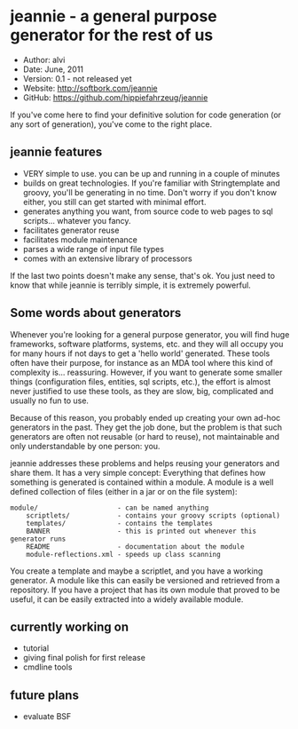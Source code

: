 jeannie - a general purpose generator for the rest of us
========================================================

* Author:    alvi
* Date:      June, 2011
* Version:   0.1 - not released yet
* Website:   <http://softbork.com/jeannie>
* GitHub:    <https://github.com/hippiefahrzeug/jeannie>

If you've come here to find your definitive solution for code generation (or any sort of generation), you've come to the right place.


jeannie features
----------------

* VERY simple to use. you can be up and running in a couple of minutes
* builds on great technologies. If you're familiar with Stringtemplate and groovy, you'll be generating in no time. Don't worry if you don't know either, you still can get started with minimal effort.
* generates anything you want, from source code to web pages to sql scripts... whatever you fancy.
* facilitates generator reuse
* facilitates module maintenance
* parses a wide range of input file types
* comes with an extensive library of processors

If the last two points doesn't make any sense, that's ok. You just need to know that while jeannie is terribly simple, it is extremely powerful.

Some words about generators
---------------------------

Whenever you're looking for a general purpose generator, you will find huge frameworks, software platforms, systems, etc. and they will all occupy you for many hours if not days to get a 'hello world' generated. These tools often have their purpose, for instance as an MDA tool where this kind of complexity is... reassuring. However, if you want to generate some smaller things (configuration files, entities, sql scripts, etc.), the effort is almost never justified to use these tools, as they are slow, big, complicated and usually no fun to use.

Because of this reason, you probably ended up creating your own ad-hoc generators in the past. They get the job done, but the problem is that such generators are often not reusable (or hard to reuse), not maintainable and only understandable by one person: you.

jeannie addresses these problems and helps reusing your generators and share them. It has a very simple concept: Everything that defines how something is generated is contained within a module. A module is a well defined collection of files (either in a jar or on the file system):

    module/                    - can be named anything
        scriptlets/            - contains your groovy scripts (optional)
        templates/             - contains the templates
        BANNER                 - this is printed out whenever this generator runs
        README                 - documentation about the module
        module-reflections.xml - speeds up class scanning

You create a template and maybe a scriptlet, and you have a working generator. A module like this can easily be versioned and retrieved from a repository. If you have a project that has its own module that proved to be useful, it can be easily extracted into a widely available module.


currently working on
--------------------

- tutorial
- giving final polish for first release
- cmdline tools

future plans
------------

* evaluate BSF

